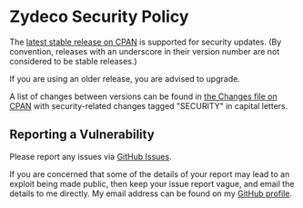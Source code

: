 # Zydeco Security Policy

The [latest stable release on CPAN](https://metacpan.org/release/Zydeco)
is supported for security updates. (By convention, releases with an underscore
in their version number are not considered to be stable releases.)

If you are using an older release, you are advised to upgrade.

A list of changes between versions can be found in
[the Changes file on CPAN](https://metacpan.org/changes/distribution/Zydeco)
with security-related changes tagged "SECURITY" in capital letters.

## Reporting a Vulnerability

Please report any issues via [GitHub Issues](https://github.com/tobyink/p5-zydeco/issues).

If you are concerned that some of the details of your report may lead to an
exploit being made public, then keep your issue report vague, and email the
details to me directly. My email address can be found on my
[GitHub profile](https://github.com/tobyink).
